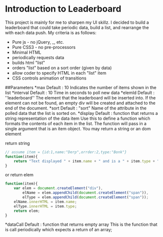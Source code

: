 # Introduction to Leaderboard
This project is mainly for me to sharpen my UI skillz. I decided to build a leaderboard that could take periodic data, build a list, and rearrange the with each data push.
My criteria is as follows:
* Pure js - no jQuery, _, etc.
* Pure CSS3 - no pre-processors
* Minimal HTML
* periodically requests data
* builds html "list"
* orders "list" based on a sort order (given by data)
* allow coder to specify HTML in each "list" item
* CSS controls animation of transitions

##Parameters
*max
Default : 10
Indicates the number of items shown in the list
*interval
Default : 10
Time in seconds to poll new data
*elemId
Default : ''leaderboard''
The element that the leaderboard will be inserted into. If the element can not be found, an empty div will be created and attached to the end of the document.
*sort
Default : "sort"
Name of the attribute in the polled data that the list is sorted on.
*display
Default : function that returns a string representation of the data item
Use this to define a function which formats the contents of each item in the list. The function will pass in a single argument that is an item object. You may return a string or an dom element

return string
```js
// assume item = {id:1,name:"Derp",orrder:2,type:"Bonk"}
function(item){
	return "Text displayed " + item.name + " and is a " + item.type + "!";
}
```
or return elem
```js
function(item){
	var elem = document.createElement("div"),
		elName = elem.appendChild(document.createElement("span")),
		elType = elem.appendChild(document.createElement("span"));
	elName.innerHTML = item.name;
	elType.innerHTML = item.type;
	return elem;
}
```
*dataCall
Default : function that returns empty array
This is the function that is call periodically which expects a return of an array;